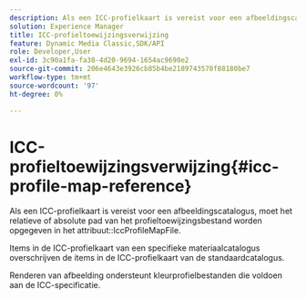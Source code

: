 ```yaml
---
description: Als een ICC-profielkaart is vereist voor een afbeeldingscatalogus, moet het relatieve of absolute pad van het profieltoewijzingsbestand worden opgegeven in het kenmerk IccProfileMapFile.
solution: Experience Manager
title: ICC-profieltoewijzingsverwijzing
feature: Dynamic Media Classic,SDK/API
role: Developer,User
exl-id: 3c90a1fa-fa38-4d20-9694-1654ac9690e2
source-git-commit: 206e4643e3926cb85b4be2189743578f88180be7
workflow-type: tm+mt
source-wordcount: '97'
ht-degree: 0%

---
```


# ICC-profieltoewijzingsverwijzing{#icc-profile-map-reference}

Als een ICC-profielkaart is vereist voor een afbeeldingscatalogus, moet het relatieve of absolute pad van het profieltoewijzingsbestand worden opgegeven in het attribuut::IccProfileMapFile.

Items in de ICC-profielkaart van een specifieke materiaalcatalogus overschrijven de items in de ICC-profielkaart van de standaardcatalogus.

Renderen van afbeelding ondersteunt kleurprofielbestanden die voldoen aan de ICC-specificatie.
